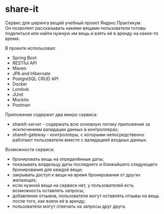 # share-it 
Cервис для шеринга вещей учебный проект Яндекс.Практикум.   
Он позволяет рассказывать какими вещами пользователи готовы поделиться или найти нужную им вещь и взять её в аренду на какое-то время. 

В проекте использовал: 
- Spring Boot
- RESTful API 
- Maven 
- JPA and Hibernate
- PostgreSQL CRUD API
- Docker
- Lombok
- JUnit
- Mockito
- Postman

Приложение содержит два микро сервиса:
- shareIt-server - содержать всю основную логику приложения за исключением валидации данных в контроллерах;
- shareIt-gateway - контроллеры, с которыми непосредственно работают пользователи вместе с валидацией входных данных.

Возможности сервиса:  
- бронировать вещь на определённые даты;
- показывать владельцу даты последнего и ближайшего следующего бронирования для каждой вещи;
- закрывать доступ к вещи на время бронирования от других желающих;
- если нужной вещи на сервисе нет, у пользователей есть возможность оставлять запросы;
- добавление отзывов, пользователи могут оставлять отзывы на вещь после того, как взяли её в аренду;
- пользователи могут отвечать на запросы друг друга.
